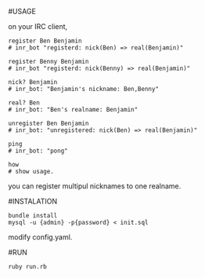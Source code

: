 #USAGE

on your IRC client,

```
register Ben Benjamin
# inr_bot "registerd: nick(Ben) => real(Benjamin)"

register Benny Benjamin
# inr_bot "registerd: nick(Benny) => real(Benjamin)"

nick? Benjamin
# inr_bot: "Benjamin's nickname: Ben,Benny"

real? Ben
# inr_bot: "Ben's realname: Benjamin"

unregister Ben Benjamin
# inr_bot: "unregistered: nick(Ben) => real(Benjamin)"

ping
# inr_bot: "pong"

how
# show usage.

```

you can register multipul nicknames to one realname.

#INSTALATION

```
bundle install
mysql -u {admin} -p{password} < init.sql
```

modify config.yaml.

#RUN

```
ruby run.rb
```

